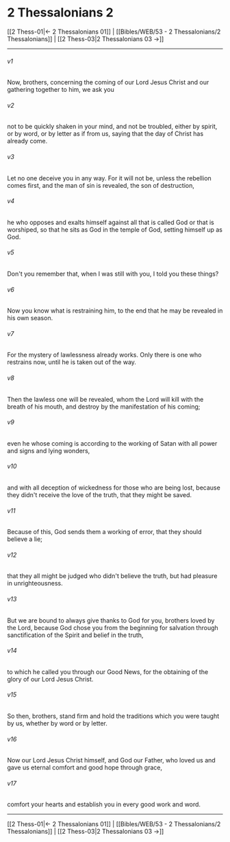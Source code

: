 # 2 Thessalonians 2

[[2 Thess-01|← 2 Thessalonians 01]] | [[Bibles/WEB/53 - 2 Thessalonians/2 Thessalonians]] | [[2 Thess-03|2 Thessalonians 03 →]]
***



###### v1 
Now, brothers, concerning the coming of our Lord Jesus Christ and our gathering together to him, we ask you 

###### v2 
not to be quickly shaken in your mind, and not be troubled, either by spirit, or by word, or by letter as if from us, saying that the day of Christ has already come. 

###### v3 
Let no one deceive you in any way. For it will not be, unless the rebellion comes first, and the man of sin is revealed, the son of destruction, 

###### v4 
he who opposes and exalts himself against all that is called God or that is worshiped, so that he sits as God in the temple of God, setting himself up as God. 

###### v5 
Don't you remember that, when I was still with you, I told you these things? 

###### v6 
Now you know what is restraining him, to the end that he may be revealed in his own season. 

###### v7 
For the mystery of lawlessness already works. Only there is one who restrains now, until he is taken out of the way. 

###### v8 
Then the lawless one will be revealed, whom the Lord will kill with the breath of his mouth, and destroy by the manifestation of his coming; 

###### v9 
even he whose coming is according to the working of Satan with all power and signs and lying wonders, 

###### v10 
and with all deception of wickedness for those who are being lost, because they didn't receive the love of the truth, that they might be saved. 

###### v11 
Because of this, God sends them a working of error, that they should believe a lie; 

###### v12 
that they all might be judged who didn't believe the truth, but had pleasure in unrighteousness. 

###### v13 
But we are bound to always give thanks to God for you, brothers loved by the Lord, because God chose you from the beginning for salvation through sanctification of the Spirit and belief in the truth, 

###### v14 
to which he called you through our Good News, for the obtaining of the glory of our Lord Jesus Christ. 

###### v15 
So then, brothers, stand firm and hold the traditions which you were taught by us, whether by word or by letter. 

###### v16 
Now our Lord Jesus Christ himself, and God our Father, who loved us and gave us eternal comfort and good hope through grace, 

###### v17 
comfort your hearts and establish you in every good work and word.

***
[[2 Thess-01|← 2 Thessalonians 01]] | [[Bibles/WEB/53 - 2 Thessalonians/2 Thessalonians]] | [[2 Thess-03|2 Thessalonians 03 →]]
